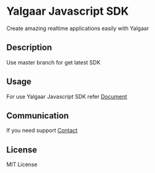 # Yalgaar Javascript SDK
Create amazing realtime applications easily with Yalgaar
## Description
Use master branch for get latest SDK
## Usage
For use Yalgaar Javascript SDK refer [Document](https://www.yalgaar.io/documentation/javascript-api)
## Communication
If you need support [Contact](https://www.yalgaar.io/contact-us)
## License
MIT License
